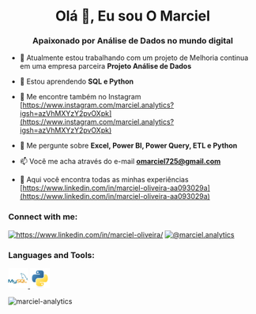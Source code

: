 <h1 align="center">Olá 👋, Eu sou O Marciel</h1>
<h3 align="center">Apaixonado por Análise de Dados no mundo digital</h3>

- 🔭 Atualmente estou trabalhando com um projeto de Melhoria continua em uma empresa parceira **Projeto Análise de Dados**

- 🌱 Estou aprendendo **SQL e Python**

- 🤳 Me encontre também no Instagram [https://www.instagram.com/marciel.analytics?igsh=azVhMXYzY2pvOXpk](https://www.instagram.com/marciel.analytics?igsh=azVhMXYzY2pvOXpk)

- 💬 Me pergunte sobre **Excel, Power BI, Power Query, ETL e Python**

- 📫 Você me acha através do e-mail **omarciel725@gmail.com**

- 📄 Aqui você encontra todas as minhas experiências [https://www.linkedin.com/in/marciel-oliveira-aa093029a](https://www.linkedin.com/in/marciel-oliveira-aa093029a)

<h3 align="left">Connect with me:</h3>
<p align="left">
<a href="https://linkedin.com/in/https://www.linkedin.com/in/marciel-oliveira/" target="blank"><img align="center" src="https://raw.githubusercontent.com/rahuldkjain/github-profile-readme-generator/master/src/images/icons/Social/linked-in-alt.svg" alt="https://www.linkedin.com/in/marciel-oliveira/" height="30" width="40" /></a>
<a href="https://instagram.com/@marciel.analytics" target="blank"><img align="center" src="https://raw.githubusercontent.com/rahuldkjain/github-profile-readme-generator/master/src/images/icons/Social/instagram.svg" alt="@marciel.analytics" height="30" width="40" /></a>
</p>

<h3 align="left">Languages and Tools:</h3>
<p align="left"> <a href="https://www.mysql.com/" target="_blank" rel="noreferrer"> <img src="https://raw.githubusercontent.com/devicons/devicon/master/icons/mysql/mysql-original-wordmark.svg" alt="mysql" width="40" height="40"/> </a> <a href="https://www.python.org" target="_blank" rel="noreferrer"> <img src="https://raw.githubusercontent.com/devicons/devicon/master/icons/python/python-original.svg" alt="python" width="40" height="40"/> </a> </p>

<p><img align="center" src="https://github-readme-stats.vercel.app/api/top-langs?username=marciel-analytics&show_icons=true&locale=en&layout=compact" alt="marciel-analytics" /></p>

<!--
**Marciel-Analytics/Marciel-Analytics** is a ✨ _special_ ✨ repository because its `README.md` (this file) appears on your GitHub profile.

Here are some ideas to get you started:


-->
